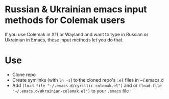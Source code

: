 Russian & Ukrainian emacs input methods for Colemak users
================

If you use Colemak in X11 or Wayland and want to type in Russian or Ukrainian in Emacs, these input methods let you do that.


Use
============

- Clone repo
- Create symlinks (with `ln -s`) to the cloned repo's `.el` files in ~/.emacs.d
- Add `(load-file "~/.emacs.d/cyrillic-colemak.el")` and or `(load-file "~/.emacs.d/ukrainian-colemak.el")` to your `.emacs` file
